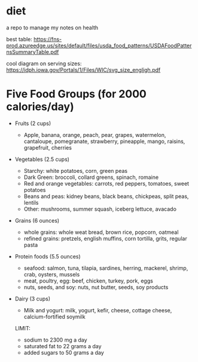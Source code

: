 # diet
a repo to manage my notes on health

best table: https://fns-prod.azureedge.us/sites/default/files/usda_food_patterns/USDAFoodPatternsSummaryTable.pdf

cool diagram on serving sizes: https://idph.iowa.gov/Portals/1/Files/WIC/svg_size_engligh.pdf

# Five Food Groups (for 2000 calories/day)
- Fruits (2 cups)
  - Apple, banana, orange, peach, pear, grapes, watermelon, cantaloupe, pomegranate, strawberry, pineapple, mango, raisins, grapefruit, cherries
- Vegetables (2.5 cups)
  - Starchy: white potatoes, corn, green peas
  - Dark Green: broccoli, collard greens, spinach, romaine
  - Red and orange vegetables: carrots, red peppers, tomatoes, sweet potatoes
  - Beans and peas: kidney beans, black beans, chickpeas, split peas, lentils
  - Other: mushrooms, summer squash, iceberg lettuce, avacado
- Grains (6 ounces)
  - whole grains: whole weat bread, brown rice, popcorn, oatmeal
  - refined grains: pretzels, english muffins, corn tortilla, grits, regular pasta
- Protein foods (5.5 ounces)
  - seafood: salmon, tuna, tilapia, sardines, herring, mackerel, shrimp, crab, oysters, mussels
  - meat, poultry, egg: beef, chicken, turkey, pork, eggs
  - nuts, seeds, and soy: nuts, nut butter, seeds, soy products
- Dairy (3 cups)
  - Milk and yogurt: milk, yogurt, kefir, cheese, cottage cheese, calcium-fortified soymilk
  
  LIMIT: 
  - sodium to 2300 mg a day
  - saturated fat to 22 grams a day
  - added sugars to 50 grams a day
